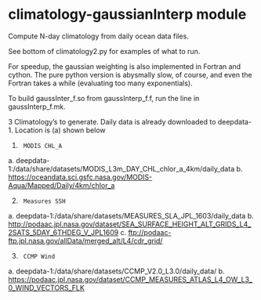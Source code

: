 # climatology-gaussianInterp module

Compute N-day climatology from daily ocean data files.

See bottom of climatology2.py for examples of what to run.

For speedup, the gaussian weighting is also implemented in Fortran
and cython.  The pure python version is abysmally slow, of course,
and even the Fortran takes a while (evaluating too many exponentials).

To build gaussInter_f.so from gaussInterp_f.f, run the line in
gaussInterp_f.mk.



3 Climatology’s to generate. Daily data is already downloaded to deepdata-1. Location is (a) shown below
 
1.      MODIS CHL_A
a.      deepdata-1:/data/share/datasets/MODIS_L3m_DAY_CHL_chlor_a_4km/daily_data
b.      https://oceandata.sci.gsfc.nasa.gov/MODIS-Aqua/Mapped/Daily/4km/chlor_a

2.      Measures SSH
a.      deepdata-1:/data/share/datasets/MEASURES_SLA_JPL_1603/daily_data
b.      http://podaac.jpl.nasa.gov/dataset/SEA_SURFACE_HEIGHT_ALT_GRIDS_L4_2SATS_5DAY_6THDEG_V_JPL1609
c.       ftp://podaac-ftp.jpl.nasa.gov/allData/merged_alt/L4/cdr_grid/

3.      CCMP Wind
a.      deepdata-1:/data/share/datasets/CCMP_V2.0_L3.0/daily_data/
b.      https://podaac.jpl.nasa.gov/dataset/CCMP_MEASURES_ATLAS_L4_OW_L3_0_WIND_VECTORS_FLK
 


